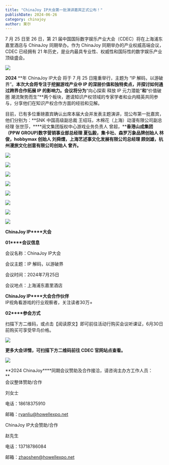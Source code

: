 ```yaml
---
title: "ChinaJoy IP大会第一批演讲嘉宾正式公布！"
publishDate: 2024-06-26
category: chinajoy
author: 莱尔
---
```


7 月 25 日至 26 日，第 21 届中国国际数字娱乐产业大会（CDEC）将在上海浦东嘉里酒店与 ChinaJoy 同期举办。作为 ChinaJoy 同期举办的产业权威高端会议，CDEC 已经拥有 21 年历史，是业内最具专业性、权威性和国际性的数字娱乐产业顶级盛会。

![](https://ec-net-1251389766.cos.ap-shanghai.myqcloud.com/wp-content/uploads/2024/06/20240626120948519-1024x607.jpg)

**2024** **年 ChinaJoy IP大会 将于 7 月 25 日隆重举行，主题为 “IP 解码，以游破界”。**本次大会将专注于挖掘游戏产业中 IP 的深层价值和独特卖点，并探讨如何通过跨界合作拓展 IP 的影响力。会议将分为**“向心探索 释放 IP 元力潜能”**和**“价值破圈 潮流聚势而生”**两个板块，邀请知识产权领域的专家学者和业内精英共同参与，分享他们在知识产权合作方面的经验和见解。

目前，已有多位重磅嘉宾确认出席本届大会并发表主题演讲，现公布第一批嘉宾，他们分别为：**SNK 中国高级副总裁 王绍珏，木棉花（上海）动漫有限公司副总经理 张世莎，****阅文集团版权中心游戏业务负责人 曾超，****香港山成集团（PPW GROUP)数字营销事业部总经理 夏弘毅，集卡社、森罗万象品牌创始人 林俊，hobbymax 创始人 刘舜熠，上海艺述事文化发展有限公司总经理 顾剑雄，杭州漫旅文化创意有限公司创始人 曾齐。**

![](https://ec-net-1251389766.cos.ap-shanghai.myqcloud.com/wp-content/uploads/2024/06/20240626121116585-696x1024.png)

![](https://ec-net-1251389766.cos.ap-shanghai.myqcloud.com/wp-content/uploads/2024/06/20240626121139920-544x1024.png)

![](https://ec-net-1251389766.cos.ap-shanghai.myqcloud.com/wp-content/uploads/2024/06/20240626121132374-696x1024.png)

![](https://ec-net-1251389766.cos.ap-shanghai.myqcloud.com/wp-content/uploads/2024/06/20240626121126412-696x1024.png)

![](https://ec-net-1251389766.cos.ap-shanghai.myqcloud.com/wp-content/uploads/2024/06/20240626121012705-696x1024.png)

![](https://ec-net-1251389766.cos.ap-shanghai.myqcloud.com/wp-content/uploads/2024/06/20240626121135155-696x1024.png)

![](https://ec-net-1251389766.cos.ap-shanghai.myqcloud.com/wp-content/uploads/2024/06/20240626121154640-696x1024.png)

![](https://ec-net-1251389766.cos.ap-shanghai.myqcloud.com/wp-content/uploads/2024/06/20240626121159769-544x1024.png)

**ChinaJoy IP****大会**

  
**01****会议信息**

会议名称：ChinaJoy IP大会

会议主题：IP 解码，以游破界

会议时间：2024年7月25日

会议地点：上海浦东嘉里酒店

**ChinaJoy IP****大会合作伙伴**  
IP视角看游戏的行业观察者，关注读者30万+  

**02****参会方式**

扫描下方二维码，或点击【阅读原文】即可前往活动行购买会议听课证，6月30日前购买可享受早鸟价格。

![](https://ec-net-1251389766.cos.ap-shanghai.myqcloud.com/wp-content/uploads/2024/06/20240626121145832.png)

**更多大会详情，可扫描下方二维码前往 CDEC 官网站点查看。**

![](https://ec-net-1251389766.cos.ap-shanghai.myqcloud.com/wp-content/uploads/2024/06/20240626121147489.jpg)

**2024 ChinaJoy****同期会议赞助及合作接洽，请咨询主办方工作人员：  
**  
会议整体赞助/合作

刘女士

电话：18618375910 

邮箱：ryanliu@howellexpo.net  
  
ChinaJoy IP大会赞助/合作

赵先生

电话：13718786084

邮箱：zhaoshen@howellexpo.net
